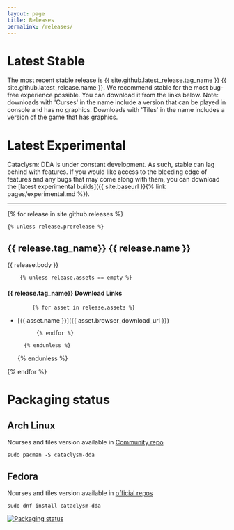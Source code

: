 ```yaml
---
layout: page
title: Releases
permalink: /releases/
---
```


# Latest Stable
The most recent stable release is {{ site.github.latest_release.tag_name }} {{ site.github.latest_release.name }}.  We recommend stable for the most bug-free experience possible.  You can download it from the links below.  Note: downloads with 'Curses' in the name include a version that can be played in console and has no graphics. Downloads with 'Tiles' in the name includes a version of the game that has graphics.

# Latest Experimental
Cataclysm: DDA is under constant development. As such, stable can lag behind with features. If you would like access to the bleeding edge of features and any bugs that may come along with them, you can download the [latest experimental builds]({{ site.baseurl }}{% link pages/experimental.md %}).

------------------

{% for release in site.github.releases %}

    {% unless release.prerelease %}

## {{ release.tag_name}} {{ release.name }}

{{ release.body }}

        {% unless release.assets == empty %}

#### {{ release.tag_name}} Download Links

            {% for asset in release.assets %}

* [{{ asset.name }}]({{ asset.browser_download_url }})

            {% endfor %}

        {% endunless %}

    {% endunless %}

{% endfor %}

# Packaging status

## Arch Linux

Ncurses and tiles version available in [Community repo](https://www.archlinux.org/packages/?q=cataclysm-dda)

`sudo pacman -S cataclysm-dda`

## Fedora

Ncurses and tiles version available in [official repos](https://src.fedoraproject.org/rpms/cataclysm-dda)

`sudo dnf install cataclysm-dda`

[![Packaging status](https://repology.org/badge/vertical-allrepos/cataclysm-dda.svg)](https://repology.org/project/cataclysm-dda/versions)
